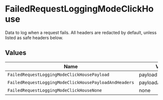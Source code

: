 # FailedRequestLoggingModeClickHouse

Data to log when a request fails. All headers are redacted by default, unless listed as safe headers below.


## Values

| Name                                                  | Value                                                 |
| ----------------------------------------------------- | ----------------------------------------------------- |
| `FailedRequestLoggingModeClickHousePayload`           | payload                                               |
| `FailedRequestLoggingModeClickHousePayloadAndHeaders` | payloadAndHeaders                                     |
| `FailedRequestLoggingModeClickHouseNone`              | none                                                  |